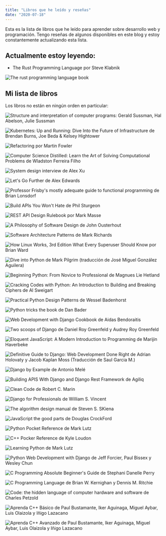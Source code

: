 ```yaml
---
title: "Libros que he leído y reseñas"
date: "2020-07-18"
---
```


Esta es la lista de libros que he leído para aprender sobre desarrollo web y programación. Tengo reseñas de algunos disponibles en este blog y estoy constantemente actualizando esta lista.

## Actualmente estoy leyendo:

- The Rust Programming Language por Steve Klabnik

![The rust programming language book](images/the-rust-programming-language-book.jpg "The rust programming language book")

## Mi lista de libros

Los libros no están en ningún orden en particular:

![Structure and interpretation of computer programs: Gerald Sussman, Hal Abelson, Julie Sussman](images/sicp-js.jpg "Structure and interpretation of computer programs: Gerald Sussman, Hal Abelson, Julie Sussman")

![Kubernetes: Up and Running: Dive Into the Future of Infrastructure de Brendan Burns, Joe Beda & Kelsey Hightower](images/kubernetes-up-and-running.jpg "Kubernetes: Up and Running: Dive Into the Future of Infrastructure de Brendan Burns, Joe Beda & Kelsey Hightower")

![Refactoring por Martin Fowler](images/refactoring.jpg "Refactoring por Martin Fowler")


![Computer Science Distilled: Learn the Art of Solving Computational Problems de Wladston Ferreira Filho](images/computer-science-distilled.jpg "Computer Science Distilled: Learn the Art of Solving Computational Problems de Wladston Ferreira Filho")


![System design interview de Alex Xu](images/system-design-interview.jpg "System design interview de Alex Xu")


![Let's Go Further de Alex Edwards](images/lets-go-further.jpg "Let's Go Further de Alex Edwards")


![Professor Frisby's mostly adequate guide to functional programming de Brian Lonsdorf](images/professor-frisby.jpg "Professor Frisby's mostly adequate guide to functional programming de Brian Lonsdorf")


![Build APIs You Won't Hate de Phil Sturgeon](images/build-apis-you-wont-hate.jpg "Build APIs You Won't Hate de Phil Sturgeon")


![REST API Design Rulebook por Mark Masse](images/rest-api-design.jpg "REST API Design Rulebook por Mark Masse")


![A Philosophy of Software Design de John Ousterhout](images/a-philosophy-of-software-design.jpg "A Philosophy of Software Design de John Ousterhout")


![Software Architecture Patterns de Mark Richards](images/software-architecture-patterns.jpg "Software Architecture Patterns de Mark Richards")


![How Linux Works, 3rd Edition What Every Superuser Should Know por Brian Ward](images/how-linux-works.jpg "How Linux Works, 3rd Edition What Every Superuser Should Know por Brian Ward")


![Dive into Python de Mark Pilgrim (traducción de José Miguel González Aguilera)](images/dive-into-python.jpg "Dive into Python de Mark Pilgrim (traducción de José Miguel González Aguilera)")


![Beginning Python: From Novice to Professional de Magnues Lie Hetland](images/beginning-python.jpg "Beginning Python: From Novice to Professional de Magnues Lie Hetland")


![Cracking Codes with Python: An Introduction to Building and Breaking Ciphers de Al Sweigart](images/cracking-codes-with-python.jpg "Cracking Codes with Python: An Introduction to Building and Breaking Ciphers de Al Sweigart")


![Practical Python Design Patterns de Wessel Badenhorst](images/practical-python-design-patterns.jpg "Practical Python Design Patterns de Wessel Badenhorst")


![Python tricks the book de Dan Bader](images/python-tricks-the-book.jpg "Python tricks the book de Dan Bader")


![Web Development with Django Cookbook de Aidas Bendoraitis](images/web-development-with-django-cookbook.jpg "Web Development with Django Cookbook de Aidas Bendoraitis")


![Two scoops of Django de Daniel Roy Greenfeld y Audrey Roy Greenfeld](images/two-scoops-of-django.jpg "Two scoops of Django de Daniel Roy Greenfeld y Audrey Roy Greenfeld")


![Eloquent JavaScript: A Modern Introduction to Programming de Marijin Haverbeke](images/eloquent-javascript.jpg "Eloquent JavaScript: A Modern Introduction to Programming de Marijin Haverbeke")


![Definitive Guide to Django: Web Development Done Right de Adrian Holovaty y Jacob Kaplan Moss (Traducción de Saul Garcia M.)](images/the-definitive-guide-to-django.jpg "Definitive Guide to Django: Web Development Done Right de Adrian Holovaty y Jacob Kaplan Moss (Traducción de Saul Garcia M.)")


![Django by Example de Antonio Melé](images/django-by-example.jpg "Django by Example de Antonio Melé")


![Building APIS With Django and Django Rest Framework de Agiliq](images/building-apis-with-django-and-drf.jpg "Building APIS With Django and Django Rest Framework de Agiliq")


![Clean Code de Robert C. Marin](images/clean-code.jpg "Clean Code de Robert C. Marin")


![Django for Professionals de William S. Vincent](images/django-for-professionals.jpg "Django for Professionals de William S. Vincent")


![The algorithm design manual de Steven S. SKiena](images/the-algorithm-design-manual.jpg "The algorithm design manual de Steven S. SKiena")


![JavaScript the good parts de Douglas CrockFord](images/javascript-the-good-parts.jpg "JavaScript the good parts de Douglas CrockFord")


![Python Pocket Reference de Mark Lutz](images/python-pocket-reference.jpg "Python Pocket Reference de Mark Lutz")


![C++ Pocker Reference de Kyle Loudon](images/cpp-pocket-reference.jpg "C++ Pocker Reference de Kyle Loudon")


![Learning Python de Mark Lutz](images/learning-python.jpg "Learning Python de Mark Lutz")


![Python Web Development with Django de Jeff Forcier, Paul Bissex y Wesley Chun](images/python-web-development.jpg "Python Web Development with Django de Jeff Forcier, Paul Bissex y Wesley Chun")


![C Programming Absolute Beginner's Guide de Stephani Danelle Perry](images/c-programming.jpg "C Programming Absolute Beginner's Guide de Stephani Danelle Perry")


![C Programming Language de Brian W. Kernighan y Dennis M. Ritchie](images/the-c-programming-language.jpg "C Programming Language de Brian W. Kernighan y Dennis M. Ritchie")


![Code: the hidden language of computer hardware and software de Charles Petzold](images/code.jpg "Code: the hidden language of computer hardware and software de Charles Petzold")


![Aprenda C++ Básico de Paul Bustamante, Iker Aguinaga, Miguel Aybar, Luis Olaizola y Iñigo Lazacano](images/aprenda-cpp-basico.jpg "Aprenda C++ Básico de Paul Bustamante, Iker Aguinaga, Miguel Aybar, Luis Olaizola y Iñigo Lazacano")


![Aprenda C++ Avanzado de Paul Bustamante, Iker Aguinaga, Miguel Aybar, Luis Olaizola y Iñigo Lazacano](images/aprenda-cpp-avanzado.jpg "Aprenda C++ Avanzado de Paul Bustamante, Iker Aguinaga, Miguel Aybar, Luis Olaizola y Iñigo Lazacano")

